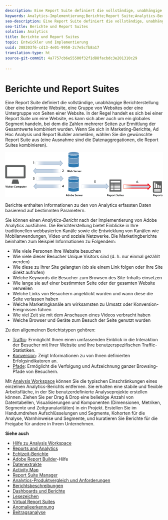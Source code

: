```yaml
---
description: Eine Report Suite definiert die vollständige, unabhängige Berichterstellung über eine bestimmte Website, eine Gruppe von Websites oder eine Untergruppe von Seiten einer Website. In der Regel handelt es sich bei einer Report Suite um eine Website, es kann sich aber auch um ein globales Segment handeln, bei dem die Zahlen mehrerer Seiten zur Ermittlung der Gesamtwerte kombiniert wurden. Wenn Sie sich in Marketing-Berichte, Ad Hoc Analysis und Report Builder anmelden, wählen Sie die gewünschte Report Suite aus (eine Ausnahme sind die Datenaggregationen, die Report Suites kombinieren).
keywords: Analytics-Implementierung;Berichte;Report Suite;Analytics-Bericht;globales Segment;Datenaggregationen;Datenaggregation;Report Suites kombinieren;Traffic;Konversion;Pfad
seo-description: Eine Report Suite definiert die vollständige, unabhängige Berichterstellung über eine bestimmte Website, eine Gruppe von Websites oder eine Untergruppe von Seiten einer Website. In der Regel handelt es sich bei einer Report Suite um eine Website, es kann sich aber auch um ein globales Segment handeln, bei dem die Zahlen mehrerer Seiten zur Ermittlung der Gesamtwerte kombiniert wurden. Wenn Sie sich in Marketing-Berichte, Ad Hoc Analysis und Report Builder anmelden, wählen Sie die gewünschte Report Suite aus (eine Ausnahme sind die Datenaggregationen, die Report Suites kombinieren).
seo-title: Berichte und Report Suites
solution: Analytics
title: Berichte und Report Suites
topic: Entwickler und Implementierung
uuid: 288203f6-cd13-4e01-9950-2c7e5cfb8a17
translation-type: ht
source-git-commit: 4a7757cb6e55500f32f1d88facbdc3e201310c29

---
```



# Berichte und Report Suites

Eine Report Suite definiert die vollständige, unabhängige Berichterstellung über eine bestimmte Website, eine Gruppe von Websites oder eine Untergruppe von Seiten einer Website. In der Regel handelt es sich bei einer Report Suite um eine Website, es kann sich aber auch um ein globales Segment handeln, bei dem die Zahlen mehrerer Seiten zur Ermittlung der Gesamtwerte kombiniert wurden. Wenn Sie sich in Marketing-Berichte, Ad Hoc Analysis und Report Builder anmelden, wählen Sie die gewünschte Report Suite aus (eine Ausnahme sind die Datenaggregationen, die Report Suites kombinieren).

![](assets/how-data-is-collected-6.png)

Berichte enthalten Informationen zu den von Analytics erfassten Daten basierend auf bestimmten Parametern.

Sie können einen *Analytics-Bericht* nach der Implementierung von Adobe Analytics ausführen. Die Berichterstellung bietet Einblicke in Ihre traditionellen webbasierten Kanäle sowie die Entwicklung von Kanälen wie Mobilanwendungen, Video und soziale Netzwerke. Die Marketingberichte beinhalten zum Beispiel Informationen zu Folgendem:

* Wie viele Personen Ihre Website besuchen
* Wie viele dieser Besucher Unique Visitors sind (d. h. nur einmal gezählt werden)
* Wie diese zu Ihrer Site gelangten (ob sie einem Link folgen oder Ihre Site direkt aufrufen)
* Welche Keywords die Besucher zum Browsen des Site-Inhalts einsetzen
* Wie lange sie auf einer bestimmten Seite oder der gesamten Website verweilen
* Welche Links von Besuchern angeklickt wurden und wann diese die Seite verlassen haben
* Welche Marketingkanäle am wirksamsten zu Umsatz oder Konversion-Ereignissen führen
* Wie viel Zeit sie mit dem Anschauen eines Videos verbracht haben
* Welche Browser und Geräte zum Besuch der Seite genutzt wurden

Zu den allgemeinen Berichtstypen gehören:

* [Traffic](https://marketing.adobe.com/resources/help/de_DE/reference/reports_traffic.html): Ermöglicht Ihnen einen umfassenden Einblick in die Interaktion der Besucher mit Ihrer Website und Ihre benutzerspezifischen Traffic-Statistiken.
* [Konversion](https://marketing.adobe.com/resources/help/de_DE/reference/reports_conversion.html): Zeigt Informationen zu von Ihnen definierten Erfolgsindikatoren an.
* [Pfade](https://marketing.adobe.com/resources/help/de_DE/reference/reports_paths.html): Ermöglicht die Verfolgung und Aufzeichnung ganzer Browsing-Pfade von Besuchern.

Mit [Analysis Workspace](https://marketing.adobe.com/resources/help/de_DE/analytics/analysis-workspace/) können Sie die typischen Einschränkungen eines einzelnen Analytics-Berichts entfernen. Sie erhalten eine stabile und flexible Arbeitsfläche, in der Sie benutzerdefinierte Analyseprojekte erstellen können. Ziehen Sie per Drag &amp; Drop eine beliebige Anzahl von Datentabellen, Visualisierungen und Komponenten (Dimensionen, Metriken, Segmente und Zeitgranularitäten) in ein Projekt. Erstellen Sie im Handumdrehen Aufschlüsselungen und Segmente, Kohorten für die Analyse, Warnhinweise und Segmente, und kuratieren Sie Berichte für die Freigabe für andere in Ihrem Unternehmen.

<p class="head"> <b>Siehe auch</b> </p>

* [Hilfe zu Analysis Workspace](/help/analyze/analysis-workspace/analysis-workspace-features.md)
* [Reports and Analytics](/help/analyze/reports-analytics/overview/report-overview.md)
* [Echtzeit-Berichte](https://marketing.adobe.com/resources/help/de_DE/reference/realtime.html)
* [Adobe Report Builder](https://marketing.adobe.com/resources/help/de_DE/arb/)-Hilfe
* [Datenextrakte](https://marketing.adobe.com/resources/help/de_DE/sc/user/data_extract.html)
* [Activity Map](https://marketing.adobe.com/resources/help/de_DE/analytics/activitymap/)
* [Report Suite Manager](https://marketing.adobe.com/resources/help/de_DE/reference/report_suites_admin.html)
* [Analytics-Produktvergleich und Anforderungen](https://marketing.adobe.com/resources/help/de_DE/reference/analytics-product-comparison.html)
* [Berichtsbeschreibungen](https://marketing.adobe.com/resources/help/de_DE/reference/reports_descriptions.html)
* [Dashboards und Berichte](https://marketing.adobe.com/resources/help/de_DE/sc/user/dashboard.html)
* [Lesezeichen](/help/analyze/reports-analytics/bookmarks.md)
* [Virtual Report Suites](/help/components/vrs/vrs-about.md)
* [Anomalieerkennung](/help/analyze/analysis-workspace/virtual-analyst/c-anomaly-detection/anomaly-detection.md)
* [Beitragsanalyse](/help/analyze/analysis-workspace/virtual-analyst/contribution-analysis/ca-tokens.md)

